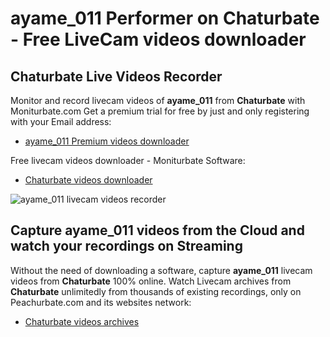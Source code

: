 # ayame_011 Performer on Chaturbate - Free LiveCam videos downloader

## Chaturbate Live Videos Recorder

Monitor and record livecam videos of **ayame_011** from **Chaturbate** with Moniturbate.com
Get a premium trial for free by just and only registering with your Email address:
* [ayame_011 Premium videos downloader](https://moniturbate.com/request-demo-licence-key.html)

Free livecam videos downloader - Moniturbate Software:
* [Chaturbate videos downloader](https://moniturbate.com/moniturbate-download-software.html)

![ayame_011 livecam videos recorder](https://peachurnet.com/templates/moniturbate-software.png)


## Capture ayame_011 videos from the Cloud and watch your recordings on Streaming

Without the need of downloading a software, capture **ayame_011** livecam videos from **Chaturbate** 100% online.
Watch Livecam archives from **Chaturbate** unlimitedly from thousands of existing recordings, only on Peachurbate.com and its websites network:
* [Chaturbate videos archives](https://peachurnet.com/)